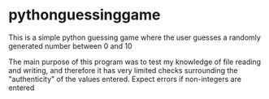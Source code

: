 # pythonguessinggame
This is a simple python guessing game where the user guesses a randomly generated number between 0 and 10

The main purpose of this program was to test my knowledge of file reading and writing, and therefore it has very limited checks surrounding the "authenticity" of the values entered. Expect errors if non-integers are entered
